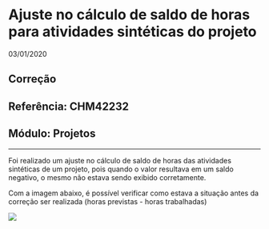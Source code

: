 # Ajuste no cálculo de saldo de horas para atividades sintéticas do projeto
03/01/2020
## Correção
## Referência: CHM42232
## Módulo: Projetos
***

Foi realizado um ajuste no cálculo de saldo de horas das atividades sintéticas de um projeto, pois quando o valor resultava em um saldo negativo, o mesmo não estava sendo exibido corretamente.

Com a imagem abaixo, é possível verificar como estava a situação antes da correção ser realizada (horas previstas - horas trabalhadas)

![]([PATH_IMG]/CHM42232_atividades.png)

